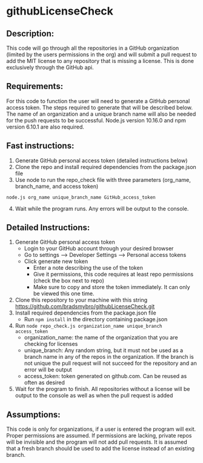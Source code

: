# githubLicenseCheck

## Description:
This code will go through all the repositories in a GitHub organization (limited by the users permissions in the org) and will submit a pull request to add the MIT license to any repository that is missing a license. This is done exclusively through the GitHub api.

## Requirements:
For this code to function the user will need to generate a GitHub personal access token. The steps required to generate that will be described below. The name of an organization and a unique branch name will also be needed for the push requests to be successful.
Node.js version 10.16.0 and npm version 6.10.1 are also required.

## Fast instructions:
1) Generate GitHub personal access token (detailed instructions below)
2) Clone the repo and install required dependencies from the package.json file
3) Use node to run the repo_check file with three parameters (org_name, branch_name, and access token)
```
node.js org_name unique_branch_name GitHub_access_token
```
4) Wait while the program runs. Any errors will be output to the console.

## Detailed Instructions:
1) Generate GitHub personal access token
   - Login to your GitHub account through your desired browser
   - Go to settings --> Developer Settings --> Personal access tokens
   - Click generate new token
        - Enter a note describing the use of the token
        - Give it permissions, this code requires at least repo permissions (check the box next to repo)
        - Make sure to copy and store the token immediately. It can only be viewed this one time.
2) Clone this repository to your machine with this string https://github.com/bradsmybro/githubLicenseCheck.git
3) Install required dependencies from the package.json file
    - Run ``` npm install ``` in the directory containing package.json
4) Run ```node repo_check.js organization_name unique_branch access_token```
    - organization_name: the name of the organization that you are checking for licenses
    - unique_branch: Any random string, but it must not be used as a branch name in any of the repos in the organization. If the branch is not unique the pull request will not succeed for the repository and an error will be output
    - access_token: token generated on github.com. Can be reused as often as desired
5) Wait for the program to finish. All repositories without a license will be output to the console as well as when the pull request is added

## Assumptions:
This code is only for organizations, if a user is entered the program will exit. 
Proper permissions are assumed. If permissions are lacking, private repos will be invisible and the program will not add pull requests.
It is assumed that a fresh branch should be used to add the license instead of an existing branch.
